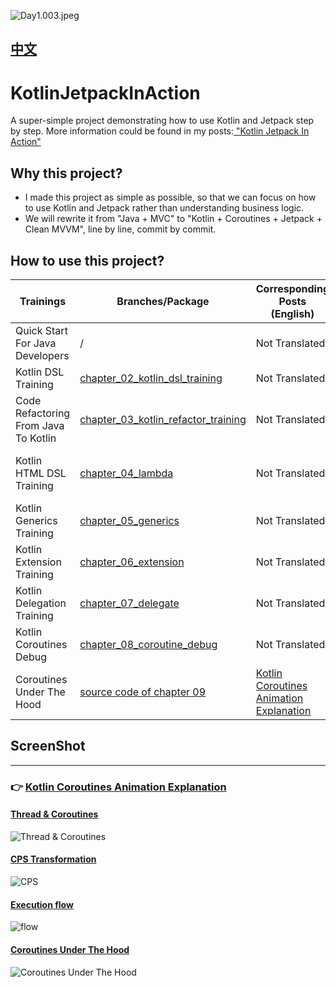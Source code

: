 
![Day1.003.jpeg](https://p3-juejin.byteimg.com/tos-cn-i-k3u1fbpfcp/81761b0109dc406daef15170486993ed~tplv-k3u1fbpfcp-watermark.image?)

## [中文](./README_CN.md)

# KotlinJetpackInAction
A super-simple project demonstrating how to use Kotlin and Jetpack step by step. More information could be found in my posts:[ "Kotlin Jetpack In Action"](https://juejin.im/post/5ee624756fb9a047bb6a69cf)


## Why this project?

- I made this project as simple as possible, so that we can focus on how to use Kotlin and Jetpack rather than understanding business logic.
- We will rewrite it from "Java + MVC" to "Kotlin + Coroutines + Jetpack + Clean MVVM", line by line, commit by commit.

## How to use this project?

| Trainings | Branches/Package | Corresponding Posts (English) | Corresponding Posts (Chinese) |
| --- | --- | --- | --- |
| Quick Start For Java Developers | / | Not Translated | [Quick Start For Java Developers](https://juejin.im/post/5ee633ee51882542e8542e4f) |  |
| Kotlin DSL Training | [chapter_02_kotlin_dsl_training](https://github.com/chaxiu/KotlinJetpackInAction/tree/chapter_02_kotlin_dsl_training) | Not Translated |  [Kotlin DSL For Gradle](https://juejin.im/post/5ee75805f265da76fb0c5db1) |
| Code Refactoring From Java To Kotlin | [chapter_03_kotlin_refactor_training](https://github.com/chaxiu/KotlinJetpackInAction/tree/chapter_03_kotlin_refactor_training) | Not Translated |  [Common Mistakes that Kotlin Newbees Make](https://juejin.im/post/5ef939e05188252e644cdc4c)
| Kotlin HTML DSL Training | [chapter_04_lambda](https://github.com/chaxiu/KotlinJetpackInAction/tree/chapter_04_lambda) | Not Translated |  [Writing HTML with Kotlin Higher-Order-Function](https://juejin.im/post/5f202f816fb9a07ebd4a95ea)
| Kotlin Generics Training | [chapter_05_generics](https://github.com/chaxiu/KotlinJetpackInAction/tree/chapter_05_generics) | Not Translated |  [Kotlin Generics](https://juejin.im/post/6856553487598256141)
| Kotlin Extension Training | [chapter_06_extension](https://github.com/chaxiu/KotlinJetpackInAction/tree/chapter_06_extension) | Not Translated |  [Kotlin Extension](https://juejin.im/post/6857678090794237959)
| Kotlin Delegation Training | [chapter_07_delegate](https://github.com/chaxiu/KotlinJetpackInAction/tree/chapter_07_delegate) | Not Translated |  [Kotlin Delegation](https://juejin.im/post/6857678090794237959)
| Kotlin Coroutines Debug | [chapter_08_coroutine_debug](https://github.com/chaxiu/KotlinJetpackInAction/tree/chapter_08_coroutine_debug) | Not Translated |  [Kotlin Coroutine Debug Skill](https://juejin.im/post/6860647298926379021)
| Coroutines Under The Hood | [source code of chapter 09](https://github.com/chaxiu/KotlinJetpackInAction/tree/master/app/src/main/java/com/boycoder/kotlinjetpackinaction/chapter/c09) | [Kotlin Coroutines Animation Explanation](https://boycoder.medium.com/kotlin-coroutines-animation-explanation-dba6d4d5888b) | [Kotlin Coroutines Animation Explanation](https://juejin.cn/post/6883652600462327821)

## ScreenShot
-----------------
### 👉 [Kotlin Coroutines Animation Explanation](https://boycoder.medium.com/kotlin-coroutines-animation-explanation-dba6d4d5888b)

#### [Thread & Coroutines](https://boycoder.medium.com/kotlin-coroutines-animation-explanation-dba6d4d5888b)

![Thread & Coroutines](https://p3-juejin.byteimg.com/tos-cn-i-k3u1fbpfcp/436f83cbae9f407db24538c0922b6adc~tplv-k3u1fbpfcp-watermark.image)

#### [CPS Transformation](https://boycoder.medium.com/kotlin-coroutines-animation-explanation-dba6d4d5888b)

![CPS](https://p9-juejin.byteimg.com/tos-cn-i-k3u1fbpfcp/de2b6b97c0284becbc6d329cbd66e4ab~tplv-k3u1fbpfcp-watermark.image)

#### [Execution flow](https://boycoder.medium.com/kotlin-coroutines-animation-explanation-dba6d4d5888b)

![flow](https://ftp.bmp.ovh/imgs/2021/02/2e0ed7717ffc0a25.gif)

#### [Coroutines Under The Hood](https://boycoder.medium.com/kotlin-coroutines-animation-explanation-dba6d4d5888b)

![Coroutines Under The Hood](./screenshot/coroutines-all-full.gif)
